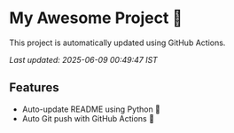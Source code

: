 # My Awesome Project 🚀

This project is automatically updated using GitHub Actions.

_Last updated: 2025-06-09 00:49:47 IST_

## Features
- Auto-update README using Python 🐍
- Auto Git push with GitHub Actions 🤖
